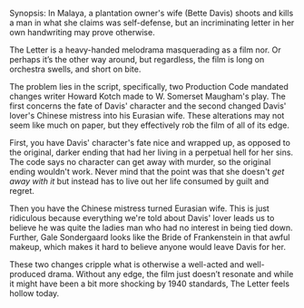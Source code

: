 Synopsis: In Malaya, a plantation owner's wife (Bette Davis) shoots and kills a man in what she claims was self-defense, but an incriminating letter in her own handwriting may prove otherwise.

The Letter is a heavy-handed melodrama masquerading as a film nor. Or perhaps it’s the other way around, but regardless, the film is long on orchestra swells, and short on bite.

The problem lies in the script, specifically, two Production Code mandated changes writer Howard Kotch made to W. Somerset Maugham's play. The first concerns the fate of Davis' character and the second changed Davis' lover's Chinese mistress into his Eurasian wife. These alterations may not seem like much on paper, but they effectively rob the film of all of its edge. 

First, you have Davis' character's fate nice and wrapped up, as opposed to the original, darker ending that had her living in a perpetual hell for her sins. The code says no character can get away with murder, so the original ending wouldn't work. Never mind that the point was that she doesn't <em>get away with it</em> but instead has to live out her life consumed by guilt and regret. 

Then you have the Chinese mistress turned Eurasian wife. This is just ridiculous because everything we're told about Davis' lover leads us to believe he was quite the ladies man who had no interest in being tied down. Further, Gale Sondergaard looks like the Bride of Frankenstein in that awful makeup, which makes it hard to believe anyone would leave Davis for her.

These two changes cripple what is otherwise a well-acted and well-produced drama. Without any edge, the film just doesn’t resonate and while it might have been a bit more shocking by 1940 standards, The Letter feels hollow today.
